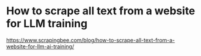 # How to scrape all text from a website for LLM training

https://www.scrapingbee.com/blog/how-to-scrape-all-text-from-a-website-for-llm-ai-training/

